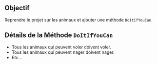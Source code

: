 ## Objectif
Reprendre le projet sur les animaux et ajouter une méthode `DoItIfYouCan`.

## Détails de la Méthode `DoItIfYouCan`
- Tous les animaux qui peuvent voler doivent voler.
- Tous les animaux qui peuvent nager doivent nager.
- Etc...
